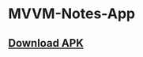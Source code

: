 # MVVM-Notes-App
## [Download APK](https://drive.google.com/file/d/1YFAzj18NaMJ-2UqbfL_ZtbA8ASRveBKz/view?usp=sharing)
